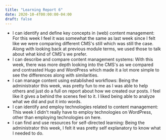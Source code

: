 ```yaml
---
title: "Learning Report 6"
date: 2020-10-4T00:00:00-04:00
draft: false
---
```


* I can identify and define key concepts in (web) content management:
For this week I feel it was somewhat the same as last week since I felt like we were comparing different CMS's still which was still the case. Along with looking back at previous module terms, we used those to talk about what kind of CMS's we prefer. 
* I can describe and compare content management systems:
With this week, there was more depth looking into the CMS's as we compared and contrasted Hugo and WordPress which made it a lot more simple to see the differences along with similarities. 
* I can manage content using established workflows:
Being the administrator this week, was pretty fun to me as I was able to help others and just do a full on report about how we created our posts. I feel like it gives a behind the scenes feel to it. I liked being able to analyze what we did and put it into words. 
* I can identify and employ technologies related to content management:
This week I didn't really have to employ technologies on WordPress, other than employing technologies on here.
* I can find and use resources for self-directed learning:
Being the administrator this week, I felt it was pretty self explanatory to know what I needed to do.  
